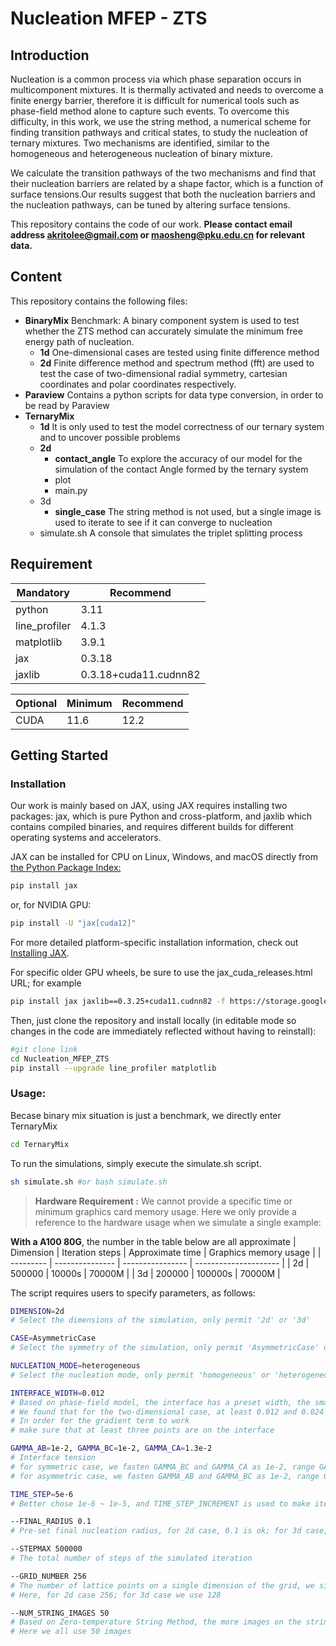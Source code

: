 # Nucleation MFEP - ZTS

## Introduction
Nucleation is a common process via which phase separation occurs in multicomponent mixtures. It is thermally activated and needs to overcome a finite energy barrier, therefore it is difficult for numerical tools such as phase-field method alone to capture such events. To overcome this difficulty, in this work, we use the string method, a numerical scheme for finding transition pathways and critical states, to study the nucleation of ternary mixtures. Two mechanisms are identified, similar to the homogeneous and heterogeneous nucleation of binary mixture.

We calculate the transition pathways of the two mechanisms and find that their nucleation barriers are related by a shape factor, which is a function of surface tensions.Our results suggest that both the nucleation barriers and the nucleation pathways, can be tuned by altering surface tensions. 

This repository contains the code of our work. __Please contact email address akritolee@gmail.com or maosheng@pku.edu.cn for relevant data.__

## Content
This repository contains the following files:

- __BinaryMix__
    Benchmark: A binary component system is used to test whether the ZTS method can accurately simulate the minimum free energy path of nucleation.
    - __1d__ 
        One-dimensional cases are tested using finite difference method
    - __2d__
        Finite difference method and spectrum method (fft) are used to test the case of two-dimensional radial symmetry, cartesian coordinates and polar coordinates respectively.
- __Paraview__
    Contains a python scripts for data type conversion, in order to be read by Paraview
- __TernaryMix__
    - __1d__ 
        It is only used to test the model correctness of our ternary system and to uncover possible problems
    - __2d__
        - __contact_angle__
            To explore the accuracy of our model for the simulation of the contact Angle formed by the ternary system    
        - plot
        - main.py
    - 3d
        - __single_case__ 
            The string method is not used, but a single image is used to iterate to see if it can converge to nucleation
    - simulate.sh
        A console that simulates the triplet splitting process

## Requirement

| Mandatory    | Recommend |
| ------------ | --------- |
| python       | 3.11      |
| line_profiler| 4.1.3     |
| matplotlib   | 3.9.1     |
| jax          | 0.3.18    |
| jaxlib       | 0.3.18+cuda11.cudnn82 |

| Optional     | Minimum | Recommend |
| ------------ | ------- | --------- |
| CUDA         | 11.6    | 12.2      |

## Getting Started

### Installation

Our work is mainly based on JAX, using JAX requires installing two packages: jax, which is pure Python and cross-platform, and jaxlib which contains compiled binaries, and requires different builds for different operating systems and accelerators.

JAX can be installed for CPU on Linux, Windows, and macOS directly from [the Python Package Index:](https://pypi.org/project/jax/)
```bash
pip install jax
```
or, for NVIDIA GPU:
```bash
pip install -U "jax[cuda12]"
```
For more detailed platform-specific installation information, check out [Installing JAX](https://jax.readthedocs.io/en/latest/installation.html#installation).

For specific older GPU wheels, be sure to use the jax_cuda_releases.html URL; for example
```bash
pip install jax jaxlib==0.3.25+cuda11.cudnn82 -f https://storage.googleapis.com/jax-releases/jax_cuda_releases.html
```

Then, just clone the repository and install locally (in editable mode so changes in the code are immediately reflected without having to reinstall):
```bash
#git clone link
cd Nucleation_MFEP_ZTS
pip install --upgrade line_profiler matplotlib
```

### Usage: 
Becase binary mix situation is just a benchmark, we directly enter TernaryMix
```bash
cd TernaryMix
```

To run the simulations, simply execute the simulate.sh script.
```bash
sh simulate.sh #or bash simulate.sh
```

> __Hardware Requirement :__ 
We cannot provide a specific time or minimum graphics card memory usage. Here we only provide a reference to the hardware usage when we simulate a single example:

__With a A100 80G__, the number in the table below are all approximate
| Dimension | Iteration steps | Approximate time | Graphics memory usage | 
| --------- | --------------- | ---------------- | --------------------- |
| 2d        | 500000          | 10000s           | 70000M                |
| 3d        | 200000          | 100000s          | 70000M                |


The script requires users to specify parameters, as follows:

```bash
DIMENSION=2d 
# Select the dimensions of the simulation, only permit '2d' or '3d'

CASE=AsymmetricCase 
# Select the symmetry of the simulation, only permit 'AsymmetricCase' or 'SymmetricCase'

NUCLEATION_MODE=heterogeneous 
# Select the nucleation mode, only permit 'homogeneous' or 'heterogeneous' 

INTERFACE_WIDTH=0.012 
# Based on phase-field model, the interface has a preset width, the smaller the better
# We found that for the two-dimensional case, at least 0.012 and 0.024 at least for 3D cases
# In order for the gradient term to work 
# make sure that at least three points are on the interface 

GAMMA_AB=1e-2, GAMMA_BC=1e-2, GAMMA_CA=1.3e-2
# Interface tension
# for symmetric case, we fasten GAMMA_BC and GAMMA_CA as 1e-2, range GAMMA_AB from 2e-3 to 1.8e-2
# for asymmetric case, we fasten GAMMA_AB and GAMMA_BC as 1e-2, range GAMMA_CA from 2e-3 to 1.8e-2

TIME_STEP=5e-6
# Better chose 1e-6 ~ 1e-5, and TIME_STEP_INCREMENT is used to make iterations converge faster

--FINAL_RADIUS 0.1 
# Pre-set final nucleation radius, for 2d case, 0.1 is ok; for 3d case, 0.2 is better.

--STEPMAX 500000 
# The total number of steps of the simulated iteration

--GRID_NUMBER 256
# The number of lattice points on a single dimension of the grid, we simply use a uniform grid
# Here, for 2d case 256; for 3d case we use 128 

--NUM_STRING_IMAGES 50
# Based on Zero-temperature String Method, the more images on the string, the better the simulation of the energy pathway
# Here we all use 50 images
```


